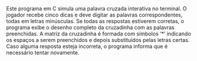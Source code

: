 Este programa em C simula uma palavra cruzada interativa no terminal. 
O jogador recebe cinco dicas e deve digitar as palavras correspondentes, todas em letras minúsculas. 
Se todas as respostas estiverem corretas, o programa exibe o desenho completo da cruzadinha com as palavras preenchidas. 
A matriz da cruzadinha é formada com símbolos ‘*’ indicando os espaços a serem preenchidos e depois substituídos pelas letras certas. 
Caso alguma resposta esteja incorreta, o programa informa que é necessário tentar novamente.
